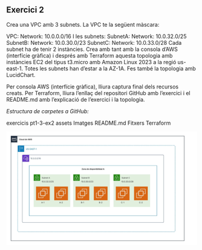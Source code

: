 ## Exercici 2
Crea una VPC amb 3 subnets. La VPC te la següent màscara:

VPC:
Network: 10.0.0.0/16
I les subnets:
SubnetA:
Network: 10.0.32.0/25
SubnetB:
Network: 10.0.30.0/23
SubnetC:
Network: 10.0.33.0/28
Cada subnet ha de tenir 2 instàncies.
Crea amb tant amb la consola d’AWS (interfície gràfica) i després amb Terraform aquesta topologia amb instàncies EC2 del tipus t3.micro amb Amazon Linux 2023 a la regió us-east-1. Totes les subnets han d’estar a la AZ-1A. Fes també la topologia amb LucidChart.

Per consola AWS (interfície gràfica), lliura captura final dels recursos creats.
Per Terraform, lliura l’enllaç del repositori GitHub amb l’exercici i el README.md amb l’explicació de l’exercici i la topologia.


_Estructura de carpetes a GitHub:_

exercicis
pt1-3-ex2
assets
Imatges
README.md
Fitxers Terraform

![Topografia](./assets/imatges/topo.jpeg)